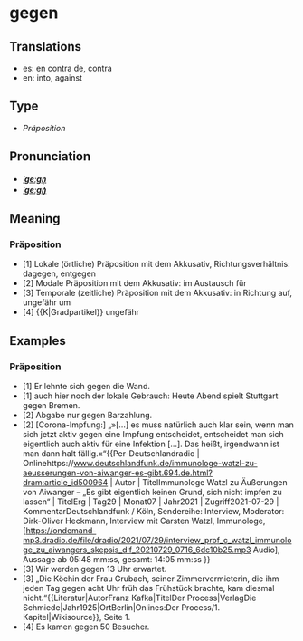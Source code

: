 # gegen
## Translations
- es: en contra de, contra
- en: into, against
## Type
- _Präposition_
## Pronunciation
- **_[ˈɡeːɡn̩](https://commons.wikimedia.org/wiki/File:De-gegen.ogg)_**
- **_[ˈɡeːɡŋ̍](https://commons.wikimedia.org/wiki/File:De-gegen.ogg)_**
## Meaning
### Präposition
- [1] Lokale (örtliche) Präposition mit dem Akkusativ, Richtungsverhältnis: dagegen, entgegen
- [2] Modale Präposition mit dem Akkusativ: im Austausch für
- [3] Temporale (zeitliche) Präposition mit dem Akkusativ: in Richtung auf, ungefähr um
- [4] {{K|Gradpartikel}} ungefähr
## Examples
### Präposition
- [1] Er lehnte sich gegen die Wand.
- [1] auch hier noch der lokale Gebrauch: Heute Abend spielt Stuttgart gegen Bremen.
- [2] Abgabe nur gegen Barzahlung.
- [2] [Corona-Impfung:] „»[…] es muss natürlich auch klar sein, wenn man sich jetzt aktiv gegen eine Impfung entscheidet, entscheidet man sich eigentlich auch aktiv für eine Infektion […]. Das heißt, irgendwann ist man dann halt fällig.«“<ref>{{Per-Deutschlandradio | Onlinehttps://www.deutschlandfunk.de/immunologe-watzl-zu-aeusserungen-von-aiwanger-es-gibt.694.de.html?dram:article_id500964 | Autor | TitelImmunologe Watzl zu Äußerungen von Aiwanger – „Es gibt eigentlich keinen Grund, sich nicht impfen zu lassen“ | TitelErg | Tag29 | Monat07 | Jahr2021 | Zugriff2021-07-29 | KommentarDeutschlandfunk / Köln, Sendereihe: Interview, Moderator: Dirk-Oliver Heckmann, Interview mit Carsten Watzl, Immunologe, [https://ondemand-mp3.dradio.de/file/dradio/2021/07/29/interview_prof_c_watzl_immunologe_zu_aiwangers_skepsis_dlf_20210729_0716_6dc10b25.mp3 Audio], Aussage ab 05:48 mm:ss, gesamt: 14:05 mm:ss }}</ref>
- [3] Wir werden gegen 13 Uhr erwartet.
- [3] „Die Köchin der Frau Grubach, seiner Zimmervermieterin, die ihm jeden Tag gegen acht Uhr früh das Frühstück brachte, kam diesmal nicht.“<ref>{{Literatur|AutorFranz Kafka|TitelDer Process|VerlagDie Schmiede|Jahr1925|OrtBerlin|Onlines:Der Process/1. Kapitel|Wikisource}}, Seite 1.</ref>
- [4] Es kamen gegen 50 Besucher.
